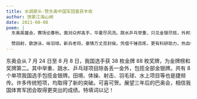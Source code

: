 ```yaml
---
title: 水调歌头·赞东奥中国军团喜获丰收
author: 放歌江海山阙
date: 2021-08-08
poem: |
  东奥英雄会，赛场论春秋。面对众邦高手，华夏尽风流。跳水乒乓举重，只见金银尽揽，外邦只剩愁。操坛传捷报，碧海弄飞舟。

  赞田射，歌游泳，咏羽球。新兵老将，豪情万丈觅封侯。凭借千锤百炼，更有科研助力，热血夺金瓯。展望巴黎会，更上一层楼。
---
```


东奥会从 7 月 24 日至 8 月 8 日，我国选手获 38 枚金牌 88 枚奖牌，为金牌榜和奖牌第二。其中举重、跳水、乒乓球项目除各丢一金外，包揽全部金银牌。共有 8 个单项我国选手包揽金银牌。田境、体操、射击、羽毛球、水上项目等也是捷频传。许多传统短项，均取得了新的突破。可喜可贺。展望三年后的巴奥会，相信我国体育军团会取得更突出的成绩。特填词以记！
